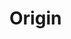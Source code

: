 # Origin

<div id="example"></div>
<script type="application/javascript">
  new Vue({
    el: '#example',
    template: '<code-vue :template="code" mode="html>iframe" :debounce="200" />',
    data: {
      code:
`
<script src="http://localhost:3000/infamous.js"><\/script>

<style>
    html, body {
        width: 100%; height: 100%;
        margin: 0; padding: 0;
        background: #333;
    }
</style>

<!-- use the disable-css attribute so that we have only WebGL rendering enabled -->
<i-scene experimental-webgl disable-css>
    <i-ambient-light intensity="0.3"></i-ambient-light>
    <i-point-light align="0.5 0.5 0.5" position="-200 -200 400" intensity="0.5"></i-point-light>
</i-scene>

<script>
    infamous.useDefaultNames()

    // the following values of origin allow the boxes to rotate around one of
    // their corners.
    const origins = [
        '0 0 0', // left/top/back
        '1 0 0', // right/top/back
        '0 1 0', // left/bottom/back
        '0 0 1', // left/top/front
        '1 1 0', // right/bottom/back
        '1 0 1', // right/top/front
        '0 1 1', // left/bottom/front
        '1 1 1', // right/bottom/front
    ]

    const box = (origin, i) => \`
        <i-box origin="\${origin}" align="\${0.15+i} 0.5 0" size="100 100 100" mount-point="0.5 0.5 0.5" color="skyblue">
            <i-sphere align="\${origin}" size="10 10 10" mount-point="0.5 0.5 0.5" color="deeppink"></i-sphere>
        </i-box>
    \`

    const scene = document.querySelector('i-scene')

    let i = 0

    for (const origin of origins) {
        scene.insertAdjacentHTML('beforeend', box(origin, i))
        scene.lastElementChild.rotation = ( x, y, z ) => [ x -= 0.8, y -= 0.8, z ]
        i += 0.1
    }
<\/script>

`
    },
  })
</script>
